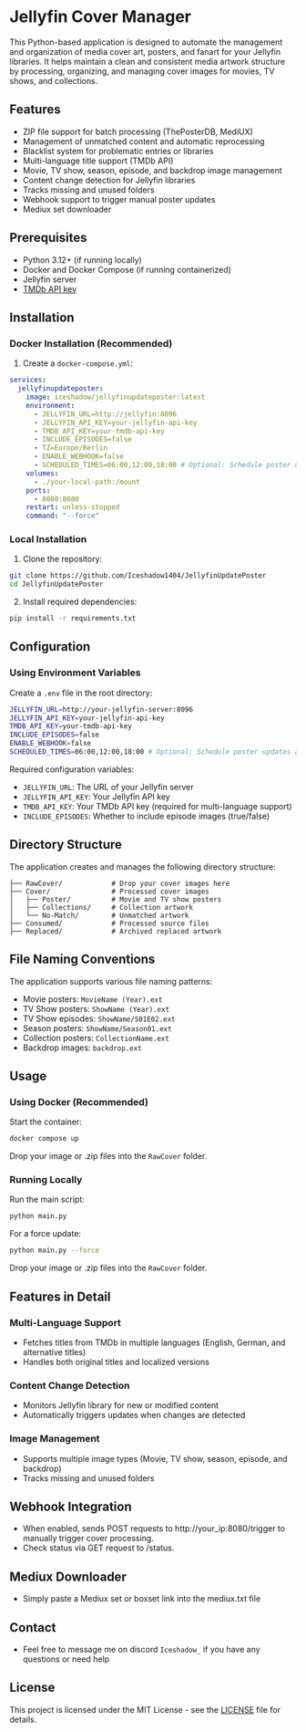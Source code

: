 # Jellyfin Cover Manager

This Python-based application is designed to automate the management and organization of media cover art, posters, and fanart for your Jellyfin libraries. It helps maintain a clean and consistent media artwork structure by processing, organizing, and managing cover images for movies, TV shows, and collections.

## Features

-  ZIP file support for batch processing (ThePosterDB, MediUX)
-  Management of unmatched content and automatic reprocessing
-  Blacklist system for problematic entries or libraries
-  Multi-language title support (TMDb API)
-  Movie, TV show, season, episode, and backdrop image management
-  Content change detection for Jellyfin libraries
-  Tracks missing and unused folders
-  Webhook support to trigger manual poster updates
-  Mediux set downloader

## Prerequisites

- Python 3.12+ (if running locally)
- Docker and Docker Compose (if running containerized)
- Jellyfin server
- [TMDb API key](https://developer.themoviedb.org/docs/getting-started)

## Installation

### Docker Installation (Recommended)

1. Create a `docker-compose.yml`:
```yaml
services:
  jellyfinupdateposter:
    image: iceshadow/jellyfinupdateposter:latest
    environment:
      - JELLYFIN_URL=http://jellyfin:8096
      - JELLYFIN_API_KEY=your-jellyfin-api-key
      - TMDB_API_KEY=your-tmdb-api-key
      - INCLUDE_EPISODES=false
      - TZ=Europe/Berlin
      - ENABLE_WEBHOOK=false
      - SCHEDULED_TIMES=06:00,12:00,18:00 # Optional: Schedule poster updates at specific times (HH:MM)
    volumes:
      - ./your-local-path:/mount
    ports:
      - 8080:8080
    restart: unless-stopped
    command: "--force"
```

### Local Installation

1. Clone the repository:
```bash
git clone https://github.com/Iceshadow1404/JellyfinUpdatePoster
cd JellyfinUpdatePoster
```

2. Install required dependencies:
```bash
pip install -r requirements.txt
```

## Configuration

### Using Environment Variables

Create a `.env` file in the root directory:
```bash
JELLYFIN_URL=http://your-jellyfin-server:8096
JELLYFIN_API_KEY=your-jellyfin-api-key
TMDB_API_KEY=your-tmdb-api-key
INCLUDE_EPISODES=false
ENABLE_WEBHOOK=false
SCHEDULED_TIMES=06:00,12:00,18:00 # Optional: Schedule poster updates at specific times (HH:MM)
```

Required configuration variables:
- `JELLYFIN_URL`: The URL of your Jellyfin server
- `JELLYFIN_API_KEY`: Your Jellyfin API key
- `TMDB_API_KEY`: Your TMDb API key (required for multi-language support)
- `INCLUDE_EPISODES`: Whether to include episode images (true/false)

## Directory Structure

The application creates and manages the following directory structure:

```
├── RawCover/            # Drop your cover images here
├── Cover/               # Processed cover images
│   ├── Poster/          # Movie and TV show posters
│   ├── Collections/     # Collection artwork
│   └── No-Match/        # Unmatched artwork
├── Consumed/            # Processed source files
├── Replaced/            # Archived replaced artwork
```

## File Naming Conventions

The application supports various file naming patterns:

- Movie posters: `MovieName (Year).ext`
- TV Show posters: `ShowName (Year).ext`
- TV Show episodes: `ShowName/S01E02.ext`
- Season posters: `ShowName/Season01.ext`
- Collection posters: `CollectionName.ext`
- Backdrop images: `backdrop.ext`

## Usage

### Using Docker (Recommended)

Start the container:
```bash
docker compose up
```

Drop your image or .zip files into the `RawCover` folder.

### Running Locally

Run the main script:
```bash
python main.py
```

For a force update:
```bash
python main.py --force
```
Drop your image or .zip files into the `RawCover` folder.


## Features in Detail

### Multi-Language Support
- Fetches titles from TMDb in multiple languages (English, German, and alternative titles)
- Handles both original titles and localized versions

### Content Change Detection
- Monitors Jellyfin library for new or modified content
- Automatically triggers updates when changes are detected

### Image Management
- Supports multiple image types (Movie, TV show, season, episode, and backdrop)
- Tracks missing and unused folders
 
## Webhook Integration
- When enabled, sends POST requests to http://your_ip:8080/trigger to manually trigger cover processing. 
- Check status via GET request to /status.

## Mediux Downloader
- Simply paste a Mediux set or boxset link into the mediux.txt file

## Contact

- Feel free to message me on discord `Iceshadow_` if you have any questions or need help

## License

This project is licensed under the MIT License - see the [LICENSE](LICENSE) file for details.
